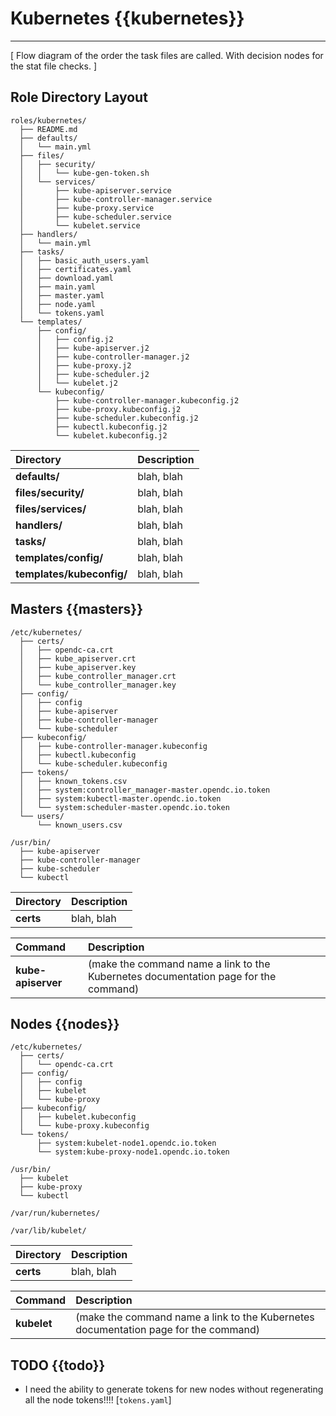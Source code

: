 # Kubernetes {{kubernetes}}
___

[ Flow diagram of the order the task files are called. With decision nodes for the stat file checks. ] 

## Role Directory Layout

```
roles/kubernetes/
  ├── README.md
  ├── defaults/
  │   └── main.yml
  ├── files/
  │   ├── security/
  │   │   └── kube-gen-token.sh
  │   └── services/
  │       ├── kube-apiserver.service
  │       ├── kube-controller-manager.service
  │       ├── kube-proxy.service
  │       ├── kube-scheduler.service
  │       └── kubelet.service
  ├── handlers/
  │   └── main.yml
  ├── tasks/
  │   ├── basic_auth_users.yaml
  │   ├── certificates.yaml
  │   ├── download.yaml
  │   ├── main.yaml
  │   ├── master.yaml
  │   ├── node.yaml
  │   └── tokens.yaml
  └── templates/
      ├── config/
      │   ├── config.j2
      │   ├── kube-apiserver.j2
      │   ├── kube-controller-manager.j2
      │   ├── kube-proxy.j2
      │   ├── kube-scheduler.j2
      │   └── kubelet.j2
      └── kubeconfig/
          ├── kube-controller-manager.kubeconfig.j2
          ├── kube-proxy.kubeconfig.j2
          ├── kube-scheduler.kubeconfig.j2
          ├── kubectl.kubeconfig.j2
          └── kubelet.kubeconfig.j2
```

| Directory                 | Description                                |
| :------------------------ | :----------------------------------------- |
| **defaults/**             | blah, blah                                 |
| **files/security/**       | blah, blah                                 |
| **files/services/**       | blah, blah                                 |
| **handlers/**             | blah, blah                                 |
| **tasks/**                | blah, blah                                 |
| **templates/config/**     | blah, blah                                 |
| **templates/kubeconfig/** | blah, blah                                 |



## Masters {{masters}}

```
/etc/kubernetes/
  ├── certs/
  │   ├── opendc-ca.crt
  │   ├── kube_apiserver.crt
  │   ├── kube_apiserver.key
  │   ├── kube_controller_manager.crt
  │   └── kube_controller_manager.key
  ├── config/
  │   ├── config
  │   ├── kube-apiserver
  │   ├── kube-controller-manager
  │   └── kube-scheduler
  ├── kubeconfig/
  │   ├── kube-controller-manager.kubeconfig
  │   ├── kubectl.kubeconfig
  │   └── kube-scheduler.kubeconfig
  ├── tokens/
  │   ├── known_tokens.csv
  │   ├── system:controller_manager-master.opendc.io.token
  │   ├── system:kubectl-master.opendc.io.token
  │   └── system:scheduler-master.opendc.io.token
  └── users/
      └── known_users.csv

/usr/bin/
  ├── kube-apiserver
  ├── kube-controller-manager
  ├── kube-scheduler
  └── kubectl
```

| Directory        | Description                                |
| :--------------- | :----------------------------------------- |
| **certs**        | blah, blah                                 |

| Command          | Description                                |
| :--------------- | :----------------------------------------- |
| **kube-apiserver**  | (make the command name a link to the Kubernetes documentation page for the command) |

## Nodes {{nodes}}

```
/etc/kubernetes/
  ├── certs/
  │   └── opendc-ca.crt
  ├── config/
  │   ├── config
  │   ├── kubelet
  │   └── kube-proxy
  ├── kubeconfig/
  │   ├── kubelet.kubeconfig
  │   └── kube-proxy.kubeconfig
  └── tokens/
      ├── system:kubelet-node1.opendc.io.token
      └── system:kube-proxy-node1.opendc.io.token

/usr/bin/
  ├── kubelet
  ├── kube-proxy
  └── kubectl

/var/run/kubernetes/

/var/lib/kubelet/

```

| Directory        | Description                                |
| :--------------- | :----------------------------------------- |
| **certs**        | blah, blah                                 |

| Command          | Description                                |
| :--------------- | :----------------------------------------- |
| **kubelet**  | (make the command name a link to the Kubernetes documentation page for the command) |




## TODO {{todo}}

* I need the ability to generate tokens for new nodes without regenerating all the node tokens!!!! [`tokens.yaml`]